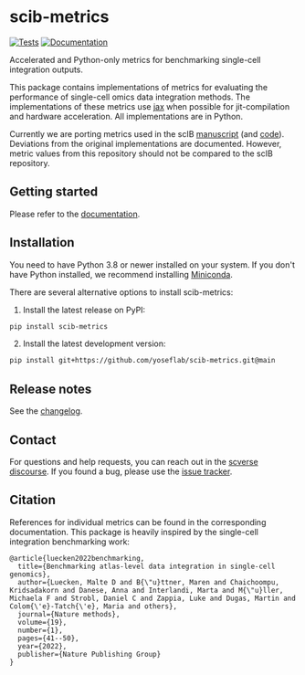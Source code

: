 # scib-metrics

[![Tests][badge-tests]][link-tests]
[![Documentation][badge-docs]][link-docs]

[badge-tests]: https://img.shields.io/github/actions/workflow/status/scverse/scvi-tools/test.yml?branch=main
[link-tests]: https://github.com/yoseflab/scib-metrics/actions/workflows/test.yml
[badge-docs]: https://img.shields.io/readthedocs/scib-metrics

Accelerated and Python-only metrics for benchmarking single-cell integration outputs.

This package contains implementations of metrics for evaluating the performance of single-cell omics data integration methods. The implementations of these metrics use [jax](https://jax.readthedocs.io/en/latest/) when possible for jit-compilation and hardware acceleration. All implementations are in Python.

Currently we are porting metrics used in the scIB [manuscript](https://www.nature.com/articles/s41592-021-01336-8) (and [code](https://github.com/theislab/scib)). Deviations from the original implementations are documented. However, metric values from this repository should not be compared to the scIB repository.

## Getting started

Please refer to the [documentation][link-docs].

## Installation

You need to have Python 3.8 or newer installed on your system. If you don't have
Python installed, we recommend installing [Miniconda](https://docs.conda.io/en/latest/miniconda.html).

There are several alternative options to install scib-metrics:

<!--
1) Install the latest release of `scib-metrics` from `PyPI <https://pypi.org/project/scib-metrics/>`_:

```bash
pip install scib-metrics
```
-->

1. Install the latest release on PyPI:

```bash
pip install scib-metrics
```

2. Install the latest development version:

```bash
pip install git+https://github.com/yoseflab/scib-metrics.git@main
```

## Release notes

See the [changelog][changelog].

## Contact

For questions and help requests, you can reach out in the [scverse discourse][scverse-discourse].
If you found a bug, please use the [issue tracker][issue-tracker].

## Citation

References for individual metrics can be found in the corresponding documentation. This package is heavily inspired by the single-cell integration benchmarking work:

```
@article{luecken2022benchmarking,
  title={Benchmarking atlas-level data integration in single-cell genomics},
  author={Luecken, Malte D and B{\"u}ttner, Maren and Chaichoompu, Kridsadakorn and Danese, Anna and Interlandi, Marta and M{\"u}ller, Michaela F and Strobl, Daniel C and Zappia, Luke and Dugas, Martin and Colom{\'e}-Tatch{\'e}, Maria and others},
  journal={Nature methods},
  volume={19},
  number={1},
  pages={41--50},
  year={2022},
  publisher={Nature Publishing Group}
}
```

[scverse-discourse]: https://discourse.scverse.org/
[issue-tracker]: https://github.com/yoseflab/scib-metrics/issues
[changelog]: https://scib-metrics.readthedocs.io/latest/changelog.html
[link-docs]: https://scib-metrics.readthedocs.io
[link-api]: https://scib-metrics.readthedocs.io/latest/api.html
